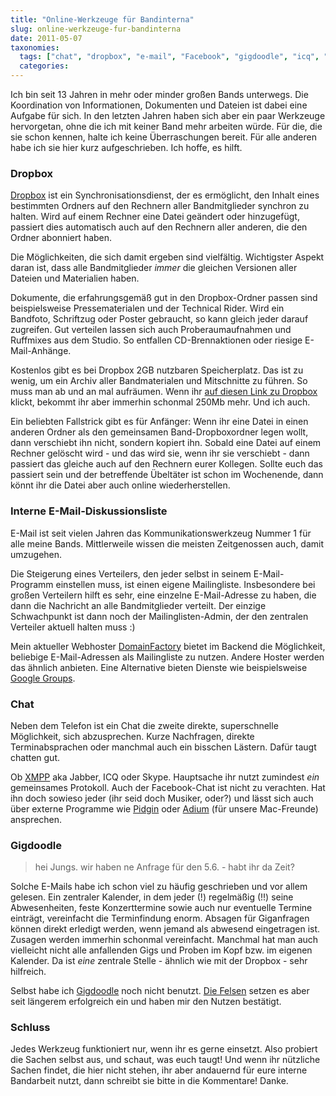 ```yaml
---
title: "Online-Werkzeuge für Bandinterna"
slug: online-werkzeuge-fur-bandinterna
date: 2011-05-07
taxonomies:
  tags: ["chat", "dropbox", "e-mail", "Facebook", "gigdoodle", "icq", "jabber", "mailingliste", "online", "skype", "werkzeuge", "Technik"]
  categories: 
---
```


<p>Ich bin seit 13 Jahren in mehr oder minder großen Bands unterwegs. Die Koordination von Informationen, Dokumenten und Dateien ist dabei eine Aufgabe für sich. In den letzten Jahren haben sich aber ein paar Werkzeuge hervorgetan, ohne die ich mit keiner Band mehr arbeiten würde. Für die, die sie schon kennen, halte ich keine Überraschungen bereit. Für alle anderen habe ich sie hier kurz aufgeschrieben. Ich hoffe, es hilft.

</p><h3>Dropbox</h3>

<a href="http://www.dropbox.com" title="Webseite von Dropbox">Dropbox</a> ist ein Synchronisationsdienst, der es ermöglicht, den Inhalt eines bestimmten Ordners auf den Rechnern aller Bandmitglieder synchron zu halten. Wird auf einem Rechner eine Datei geändert oder hinzugefügt, passiert dies automatisch auch auf den Rechnern aller anderen, die den Ordner abonniert haben.

Die Möglichkeiten, die sich damit ergeben sind vielfältig. Wichtigster Aspekt daran ist, dass alle Bandmitglieder <em>immer</em> die gleichen Versionen aller Dateien und Materialien haben.

Dokumente, die erfahrungsgemäß gut in den Dropbox-Ordner passen sind beispielsweise Pressematerialen und der Technical Rider. Wird ein Bandfoto, Schriftzug oder Poster gebraucht, so kann gleich jeder darauf zugreifen. Gut verteilen lassen sich auch Proberaumaufnahmen und Ruffmixes aus dem Studio. So entfallen CD-Brennaktionen oder riesige E-Mail-Anhänge.

<!--more-->

Kostenlos gibt es bei Dropbox 2GB nutzbaren Speicherplatz. Das ist zu wenig, um ein Archiv aller Bandmaterialen und Mitschnitte zu führen. So muss man ab und an mal aufräumen.  Wenn ihr <a href="http://db.tt/7WITxuJ" title="Dropbox Affiliate Link">auf diesen Link zu Dropbox</a> klickt, bekommt ihr aber immerhin schonmal 250Mb mehr. Und ich auch.

Ein beliebten Fallstrick gibt es für Anfänger: Wenn ihr eine Datei in einen anderen Ordner als den gemeinsamen Band-Dropboxordner legen wollt, dann verschiebt ihn nicht, sondern kopiert ihn. Sobald eine Datei auf einem Rechner gelöscht wird - und das wird sie, wenn ihr sie verschiebt - dann passiert das gleiche auch auf den Rechnern eurer Kollegen. Sollte euch das passiert sein und der betreffende Übeltäter ist schon im Wochenende, dann könnt ihr die Datei aber auch online wiederherstellen.

<h3>Interne E-Mail-Diskussionsliste</h3>

E-Mail ist seit vielen Jahren das Kommunikationswerkzeug Nummer 1 für alle meine Bands. Mittlerweile wissen die meisten Zeitgenossen auch, damit umzugehen.

Die Steigerung eines Verteilers, den jeder selbst in seinem E-Mail-Programm einstellen muss, ist einen eigene Mailingliste. Insbesondere bei großen Verteilern hilft es sehr, eine einzelne E-Mail-Adresse zu haben, die dann die Nachricht an alle Bandmitglieder verteilt.  Der einzige Schwachpunkt ist dann noch der Mailinglisten-Admin, der den zentralen Verteiler aktuell halten muss :)

Mein aktueller Webhoster <a href="http://df.eu" title="DomainFactory">DomainFactory</a> bietet im Backend die Möglichkeit, beliebige E-Mail-Adressen als Mailingliste zu nutzen. Andere Hoster werden das ähnlich anbieten. Eine Alternative bieten Dienste wie beispielsweise <a href="http://groups.google.com" title="Google Groups">Google Groups</a>. 

<h3>Chat</h3>

Neben dem Telefon ist ein Chat die zweite direkte, superschnelle Möglichkeit, sich abzusprechen. Kurze Nachfragen, direkte Terminabsprachen oder manchmal auch ein bisschen Lästern. Dafür taugt chatten gut.

Ob <a href="http://de.wikipedia.org/wiki/Extensible_Messaging_and_Presence_Protocol" title="XMPP bei Wikipedia">XMPP</a> aka Jabber, ICQ oder Skype. Hauptsache ihr nutzt zumindest <em>ein</em> gemeinsames Protokoll. Auch der Facebook-Chat ist nicht zu verachten. Hat ihn doch sowieso jeder (ihr seid doch Musiker, oder?) und lässt sich auch über externe Programme wie <a href="http://www.pidgin.im" title="Pidgin Chat Client">Pidgin</a> oder <a href="http://adium.im" title="Adium Chat Client for OSX">Adium</a> (für unsere Mac-Freunde) ansprechen.

<h3>Gigdoodle</h3>

<blockquote> 
  hei Jungs. wir haben ne Anfrage für den 5.6. - habt ihr da Zeit? 
</blockquote>

<p>Solche E-Mails habe ich schon viel zu häufig geschrieben und vor allem gelesen. Ein zentraler Kalender, in dem jeder (!) regelmäßig (!!) seine Abwesenheiten, feste Konzerttermine sowie auch nur eventuelle Termine einträgt, vereinfacht die Terminfindung enorm.  Absagen für Giganfragen können direkt erledigt werden, wenn jemand als abwesend eingetragen ist. Zusagen werden immerhin schonmal vereinfacht. Manchmal hat man auch vielleicht nicht alle anfallenden Gigs und Proben im Kopf bzw. im eigenen
Kalender. Da ist <em>eine</em> zentrale Stelle - ähnlich wie mit der Dropbox - sehr hilfreich.

Selbst habe ich <a href="http://www.gigdoodle.ch" title="Gigdoodle">Gigdoodle</a> noch nicht benutzt. <a href="http://diefelsen.de" title="Webseite der Ludwigshafener Rockband Die Felsen">Die Felsen</a> setzen es aber seit längerem erfolgreich ein und haben mir den Nutzen bestätigt.

</p><h3>Schluss</h3>

Jedes Werkzeug funktioniert nur, wenn ihr es gerne einsetzt. Also probiert die Sachen selbst aus, und schaut, was euch taugt! Und wenn ihr nützliche Sachen findet, die hier nicht stehen, ihr aber andauernd für eure interne Bandarbeit nutzt, dann schreibt sie bitte in die Kommentare! Danke.